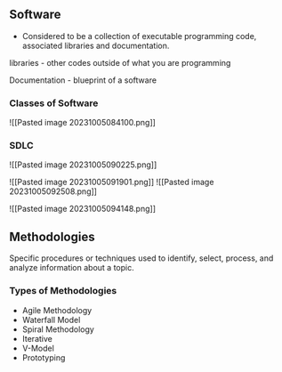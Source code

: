## Software
- Considered to be a collection of executable programming code, associated libraries and documentation.

libraries - other codes outside of what you are programming

Documentation - blueprint of a software

### Classes of Software

![[Pasted image 20231005084100.png]]

### SDLC
![[Pasted image 20231005090225.png]]


![[Pasted image 20231005091901.png]]
![[Pasted image 20231005092508.png]]



![[Pasted image 20231005094148.png]]


## Methodologies

Specific procedures or techniques used to identify, select, process, and analyze information about a topic.

### Types of Methodologies
- Agile Methodology
- Waterfall Model
- Spiral Methodology
- Iterative
- V-Model
- Prototyping


